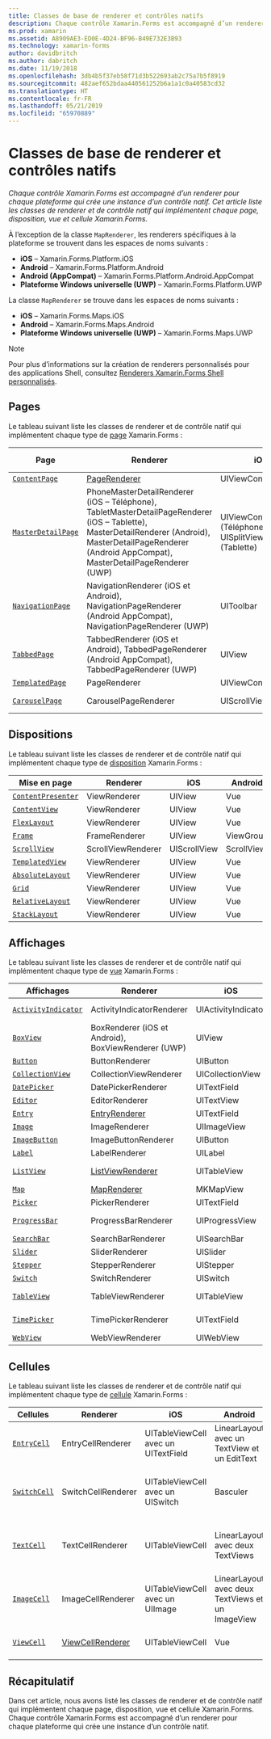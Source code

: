 ```yaml
---
title: Classes de base de renderer et contrôles natifs
description: Chaque contrôle Xamarin.Forms est accompagné d’un renderer pour chaque plateforme qui crée une instance d’un contrôle natif. Cet article liste les classes de renderer et de contrôle natif qui implémentent chaque page, disposition, vue et cellule Xamarin.Forms.
ms.prod: xamarin
ms.assetid: A8909AE3-ED0E-4D24-BF96-B49E732E3B93
ms.technology: xamarin-forms
author: davidbritch
ms.author: dabritch
ms.date: 11/19/2018
ms.openlocfilehash: 3db4b5f37eb58f71d3b522693ab2c75a7b5f8919
ms.sourcegitcommit: 482aef652bdaa440561252b6a1a1c0a40583cd32
ms.translationtype: HT
ms.contentlocale: fr-FR
ms.lasthandoff: 05/21/2019
ms.locfileid: "65970889"
---
```

# <a name="renderer-base-classes-and-native-controls"></a>Classes de base de renderer et contrôles natifs

_Chaque contrôle Xamarin.Forms est accompagné d’un renderer pour chaque plateforme qui crée une instance d’un contrôle natif. Cet article liste les classes de renderer et de contrôle natif qui implémentent chaque page, disposition, vue et cellule Xamarin.Forms._

À l’exception de la classe `MapRenderer`, les renderers spécifiques à la plateforme se trouvent dans les espaces de noms suivants :

- **iOS** – Xamarin.Forms.Platform.iOS
- **Android** – Xamarin.Forms.Platform.Android
- **Android (AppCompat)** – Xamarin.Forms.Platform.Android.AppCompat
- **Plateforme Windows universelle (UWP)** – Xamarin.Forms.Platform.UWP

La classe `MapRenderer` se trouve dans les espaces de noms suivants :

- **iOS** – Xamarin.Forms.Maps.iOS
- **Android** – Xamarin.Forms.Maps.Android
- **Plateforme Windows universelle (UWP)** – Xamarin.Forms.Maps.UWP

> [!NOTE]
> Pour plus d’informations sur la création de renderers personnalisés pour des applications Shell, consultez [Renderers Xamarin.Forms Shell personnalisés](~/xamarin-forms/app-fundamentals/shell/customrenderers.md).

## <a name="pages"></a>Pages

Le tableau suivant liste les classes de renderer et de contrôle natif qui implémentent chaque type de [page](~/xamarin-forms/user-interface/controls/pages.md) Xamarin.Forms :

|Page|Renderer|iOS|Android|Android (AppCompat)|UWP|
|--- |--- |--- |--- |--- |--- |
|[`ContentPage`](xref:Xamarin.Forms.ContentPage)|[PageRenderer](~/xamarin-forms/app-fundamentals/custom-renderer/contentpage.md)|UIViewController|ViewGroup||FrameworkElement|
|[`MasterDetailPage`](xref:Xamarin.Forms.MasterDetailPage)|PhoneMasterDetailRenderer (iOS – Téléphone), TabletMasterDetailPageRenderer (iOS – Tablette), MasterDetailRenderer (Android), MasterDetailPageRenderer (Android AppCompat), MasterDetailPageRenderer (UWP)|UIViewController (Téléphone), UISplitViewController (Tablette)|DrawerLayout (v4)|DrawerLayout (v4)|FrameworkElement (Contrôle personnalisé)|
|[`NavigationPage`](xref:Xamarin.Forms.NavigationPage)|NavigationRenderer (iOS et Android), NavigationPageRenderer (Android AppCompat), NavigationPageRenderer (UWP)|UIToolbar|ViewGroup|ViewGroup|FrameworkElement (Contrôle personnalisé)|
|[`TabbedPage`](xref:Xamarin.Forms.TabbedPage)|TabbedRenderer (iOS et Android), TabbedPageRenderer (Android AppCompat), TabbedPageRenderer (UWP)|UIView|ViewPager|ViewPager|FrameworkElement (Pivot)|
|[`TemplatedPage`](xref:Xamarin.Forms.TemplatedPage)|PageRenderer|UIViewController|ViewGroup||FrameworkElement|
|[`CarouselPage`](xref:Xamarin.Forms.CarouselPage)|CarouselPageRenderer|UIScrollView|ViewPager|ViewPager|FrameworkElement (FlipView)|

## <a name="layouts"></a>Dispositions

Le tableau suivant liste les classes de renderer et de contrôle natif qui implémentent chaque type de [disposition](~/xamarin-forms/user-interface/controls/layouts.md) Xamarin.Forms :

|Mise en page|Renderer|iOS|Android|UWP|
|--- |--- |--- |--- |--- |
|[`ContentPresenter`](xref:Xamarin.Forms.ContentPresenter)|ViewRenderer|UIView|Vue|FrameworkElement|
|[`ContentView`](xref:Xamarin.Forms.ContentView)|ViewRenderer|UIView|Vue|FrameworkElement|
|[`FlexLayout`](xref:Xamarin.Forms.FlexLayout)|ViewRenderer|UIView|Vue|FrameworkElement|
|[`Frame`](xref:Xamarin.Forms.Frame)|FrameRenderer|UIView|ViewGroup|Bordure|
|[`ScrollView`](xref:Xamarin.Forms.ScrollView)|ScrollViewRenderer|UIScrollView|ScrollView|ScrollViewer|
|[`TemplatedView`](xref:Xamarin.Forms.TemplatedView)|ViewRenderer|UIView|Vue|FrameworkElement|
|[`AbsoluteLayout`](xref:Xamarin.Forms.AbsoluteLayout)|ViewRenderer|UIView|Vue|FrameworkElement|
|[`Grid`](xref:Xamarin.Forms.Grid)|ViewRenderer|UIView|Vue|FrameworkElement|
|[`RelativeLayout`](xref:Xamarin.Forms.RelativeLayout)|ViewRenderer|UIView|Vue|FrameworkElement|
|[`StackLayout`](xref:Xamarin.Forms.StackLayout)|ViewRenderer|UIView|Vue|FrameworkElement|

## <a name="views"></a>Affichages

Le tableau suivant liste les classes de renderer et de contrôle natif qui implémentent chaque type de [vue](~/xamarin-forms/user-interface/controls/views.md) Xamarin.Forms :

|Affichages|Renderer|iOS|Android|Android (AppCompat)|UWP|
|--- |--- |--- |--- |--- |--- |
|[`ActivityIndicator`](xref:Xamarin.Forms.ActivityIndicator)|ActivityIndicatorRenderer|UIActivityIndicator|Barre de progression||Barre de progression|
|[`BoxView`](xref:Xamarin.Forms.BoxView)|BoxRenderer (iOS et Android), BoxViewRenderer (UWP)|UIView|ViewGroup||Rectangle|
|[`Button`](xref:Xamarin.Forms.Button)|ButtonRenderer|UIButton|Bouton|AppCompatButton|Bouton|
|[`CollectionView`](xref:Xamarin.Forms.CollectionView)|CollectionViewRenderer|UICollectionView||RecyclerView||
|[`DatePicker`](xref:Xamarin.Forms.DatePicker)|DatePickerRenderer|UITextField|EditText||DatePicker|
|[`Editor`](xref:Xamarin.Forms.Editor)|EditorRenderer|UITextView|EditText||TextBox|
|[`Entry`](xref:Xamarin.Forms.Entry)|[EntryRenderer](~/xamarin-forms/app-fundamentals/custom-renderer/entry.md)|UITextField|EditText||TextBox|
|[`Image`](xref:Xamarin.Forms.Image)|ImageRenderer|UIImageView|ImageView||Image|
|[`ImageButton`](xref:Xamarin.Forms.ImageButton)|ImageButtonRenderer|UIButton||AppCompatImageButton|Bouton|
|[`Label`](xref:Xamarin.Forms.Label)|LabelRenderer|UILabel|TextView||TextBlock|
|[`ListView`](xref:Xamarin.Forms.ListView)|[ListViewRenderer](~/xamarin-forms/app-fundamentals/custom-renderer/listview.md)|UITableView|Affichage de liste||Affichage de liste|
|[`Map`](xref:Xamarin.Forms.Maps.Map)|[MapRenderer](~/xamarin-forms/app-fundamentals/custom-renderer/map/index.md)|MKMapView|MKMapView||MapControl|
|[`Picker`](xref:Xamarin.Forms.Picker)|PickerRenderer|UITextField|EditText|EditText|ComboBox|
|[`ProgressBar`](xref:Xamarin.Forms.ProgressBar)|ProgressBarRenderer|UIProgressView|Barre de progression||Barre de progression|
|[`SearchBar`](xref:Xamarin.Forms.SearchBar)|SearchBarRenderer|UISearchBar|SearchView||AutoSuggestBox|
|[`Slider`](xref:Xamarin.Forms.Slider)|SliderRenderer|UISlider|SeekBar||Curseur|
|[`Stepper`](xref:Xamarin.Forms.Stepper)|StepperRenderer|UIStepper|LinearLayout||Contrôle|
|[`Switch`](xref:Xamarin.Forms.Switch)|SwitchRenderer|UISwitch|Basculer|SwitchCompat|Bouton bascule|
|[`TableView`](xref:Xamarin.Forms.TableView)|TableViewRenderer|UITableView|Affichage de liste||Affichage de liste|
|[`TimePicker`](xref:Xamarin.Forms.TimePicker)|TimePickerRenderer|UITextField|EditText||Sélecteur d'heure|
|[`WebView`](xref:Xamarin.Forms.WebView)|WebViewRenderer|UIWebView|WebView||WebView|

## <a name="cells"></a>Cellules

Le tableau suivant liste les classes de renderer et de contrôle natif qui implémentent chaque type de [cellule](~/xamarin-forms/user-interface/controls/cells.md) Xamarin.Forms :

|Cellules|Renderer|iOS|Android|UWP|
|--- |--- |--- |--- |--- |
|[`EntryCell`](xref:Xamarin.Forms.EntryCell)|EntryCellRenderer|UITableViewCell avec un UITextField|LinearLayout avec un TextView et un EditText|DataTemplate avec un TextBox|
|[`SwitchCell`](xref:Xamarin.Forms.SwitchCell)|SwitchCellRenderer|UITableViewCell avec un UISwitch|Basculer|DataTemplate avec un Grid contenant un TextBlock et un ToggleSwitch|
|[`TextCell`](xref:Xamarin.Forms.TextCell)|TextCellRenderer|UITableViewCell|LinearLayout avec deux TextViews|DataTemplate avec un StackPanel contenant deux TextBlocks|
|[`ImageCell`](xref:Xamarin.Forms.ImageCell)|ImageCellRenderer|UITableViewCell avec un UIImage|LinearLayout avec deux TextViews et un ImageView|DataTemplate avec un Grid contenant un Image et deux TextBlocks|
|[`ViewCell`](xref:Xamarin.Forms.ViewCell)|[ViewCellRenderer](~/xamarin-forms/app-fundamentals/custom-renderer/viewcell.md)|UITableViewCell|Vue|DataTemplate avec un ContentPresenter|

## <a name="summary"></a>Récapitulatif

Dans cet article, nous avons listé les classes de renderer et de contrôle natif qui implémentent chaque page, disposition, vue et cellule Xamarin.Forms. Chaque contrôle Xamarin.Forms est accompagné d’un renderer pour chaque plateforme qui crée une instance d’un contrôle natif.
